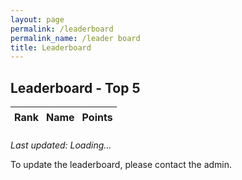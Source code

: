 ```yaml
---
layout: page
permalink: /leaderboard
permalink_name: /leader board
title: Leaderboard
---
```

<style>
    #leaderboard {
        margin: 20px 0;
    }

    #leaderboard-entries {
        width: 50%;
        border-collapse: collapse;
    }

    #leaderboard-entries th, #leaderboard-entries td {
        padding: 6px; /* Increased padding for better spacing */
        text-align: left;
    }
</style>
<div id="leaderboard">
    <h2>Leaderboard - Top 5</h2>
    <table id="leaderboard-entries">
        <thead>
            <tr>
                <th>Rank</th>
                <th>Name</th>
                <th>Points</th>
            </tr>
        </thead>
        <tbody>
        </tbody>
    </table>
</div>

<script>
    console.log("Hi")
    const csvUrl = "https://docs.google.com/spreadsheets/d/e/2PACX-1vTA1WYeDBls3ood7HPl8IAX03ubHn4hHKOv8mP-y2Bj-H1Dbuvbl1WAIvSBR8CqkEd8J7yhFnKEWrVS/pub?output=csv";

    fetch(csvUrl)
        .then(response => response.text())
        .then(data => {
            // Split data by lines and commas
            const rows = data.trim().split("\n").slice(1); // Remove the header row
            const topFive = rows.slice(0, 5); // Get only the first 5 entries
            
            const leaderboardTable = document.getElementById("leaderboard-entries").getElementsByTagName("tbody")[0];
            leaderboardTable.innerHTML = ""; // Clear previous content
            
            topFive.forEach(row => {
                const [rank, name, points] = row.split(","); // Adjust indices as per CSV column order
                const tableRow = document.createElement("tr");
                
                const rankCell = document.createElement("td");
                rankCell.textContent = rank;
                tableRow.appendChild(rankCell);
                
                const nameCell = document.createElement("td");
                nameCell.textContent = name;
                tableRow.appendChild(nameCell);
                
                const pointsCell = document.createElement("td");
                pointsCell.textContent = points;
                tableRow.appendChild(pointsCell);
                
                leaderboardTable.appendChild(tableRow);
            });
        })
        .catch(error => console.error("Error loading leaderboard:", error));
</script>

 
*Last updated: <span id="last-updated">Loading...</span>*

<script>
    fetch(csvUrl)
        .then(response => response.text())
        .then(data => {
            const lastUpdated = new Date().toLocaleString();
            document.getElementById("last-updated").textContent = lastUpdated;
        })
        .catch(error => console.error("Error loading last updated time:", error));
</script>

To update the leaderboard, please contact the admin.